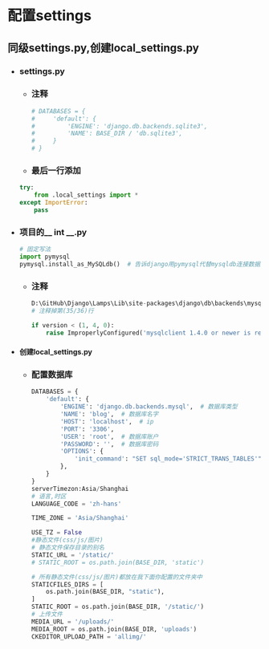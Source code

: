# 配置settings

## 同级settings.py,创建local_settings.py

- ### settings.py

  - ### 注释

    ```python
    # DATABASES = {
    #     'default': {
    #         'ENGINE': 'django.db.backends.sqlite3',
    #         'NAME': BASE_DIR / 'db.sqlite3',
    #     }
    # }
    ```

  - ### 最后一行添加

  ```py
  try:
      from .local_settings import *
  except ImportError:
      pass
  ```

- ### 项目的__ int __.py

  ```py
  # 固定写法
  import pymysql
  pymysql.install_as_MySQLdb()  # 告诉django用pymysql代替mysqldb连接数据库
  ```

  - ### 注释

    ```py
    D:\GitHub\Django\Lamps\Lib\site-packages\django\db\backends\mysql\base.py
    # 注释掉第(35/36)行
    
    if version < (1, 4, 0):
        raise ImproperlyConfigured('mysqlclient 1.4.0 or newer is required; you have %s.' % Database.__version__)
    ```

- #### 创建local_settings.py

  - ### 配置数据库

    ```py
    DATABASES = {
        'default': {
            'ENGINE': 'django.db.backends.mysql',  # 数据库类型
            'NAME': 'blog',  # 数据库名字
            'HOST': 'localhost',  # ip
            'PORT': '3306',
            'USER': 'root',  # 数据库账户
            'PASSWORD': '',  # 数据库密码
            'OPTIONS': {
                'init_command': "SET sql_mode='STRICT_TRANS_TABLES'",
            },
        }
    }
    serverTimezon:Asia/Shanghai
    # 语言,时区
    LANGUAGE_CODE = 'zh-hans'
    
    TIME_ZONE = 'Asia/Shanghai'
    
    USE_TZ = False
    #静态文件(css/js/图片)
    # 静态文件保存目录的别名
    STATIC_URL = '/static/'
    # STATIC_ROOT = os.path.join(BASE_DIR, 'static')
    
    # 所有静态文件(css/js/图片)都放在我下面你配置的文件夹中
    STATICFILES_DIRS = [
        os.path.join(BASE_DIR, "static"),
    ]
    STATIC_ROOT = os.path.join(BASE_DIR, '/static/')
    # 上传文件
    MEDIA_URL = '/uploads/'
    MEDIA_ROOT = os.path.join(BASE_DIR, 'uploads')
    CKEDITOR_UPLOAD_PATH = 'allimg/'
    ```
    
    
